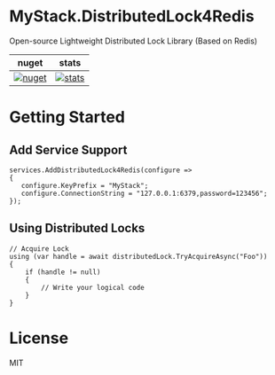 # MyStack.DistributedLock4Redis

Open-source Lightweight Distributed Lock Library (Based on Redis)

| nuget      | stats |
| ----------- | ----------- |
| [![nuget](https://img.shields.io/nuget/v/MyStack.DistributedLock4Redis.svg?style=flat-square)](https://www.nuget.org/packages/MyStack.DistributedLock4Redis)       |  [![stats](https://img.shields.io/nuget/dt/MyStack.DistributedLock4Redis.svg?style=flat-square)](https://www.nuget.org/stats/packages/MyStack.DistributedLock4Redis?groupby=Version)        |

# Getting Started

## Add Service Support

```
services.AddDistributedLock4Redis(configure =>
{
   configure.KeyPrefix = "MyStack";
   configure.ConnectionString = "127.0.0.1:6379,password=123456";
});
```

## Using Distributed Locks

```
// Acquire Lock
using (var handle = await distributedLock.TryAcquireAsync("Foo"))
{
    if (handle != null)
    {
        // Write your logical code
    }
}
```

# License 
MIT